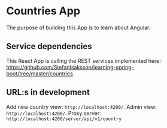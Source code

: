 # Countries App
The purpose of building this App is to learn about Angular. 

## Service dependencies
This React App is calling the REST services implemented here:
https://github.com/StefanIsaksson/learning-spring-boot/tree/master/countries

## URL:s in development

Add new country view: `http://localhost:4200/`.
Admin view: `http://localhost:4200/`.
Proxy server: `http://localhost:4200/server/api/v1/country`
